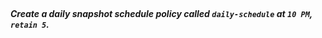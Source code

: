 </br>

##### Create a daily snapshot schedule policy  called `daily-schedule` at `10 PM`, `retain 5`.
